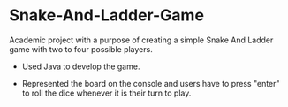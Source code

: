 # Snake-And-Ladder-Game
Academic project with a purpose of creating a simple Snake And Ladder game with two to four possible players.

* Used Java to develop the game.

* Represented the board on the console and users have to press "enter" to roll the dice whenever it is their turn to play.
